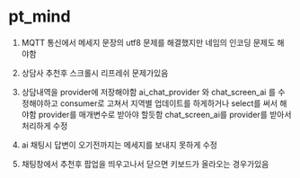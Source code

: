 # pt_mind

1. MQTT 통신에서 메세지 문장의 utf8 문제를 해결했지만
   네임의 인코딩 문제도 해야함

2. 상담사 추천후 스크롤시 리프레쉬 문제가있음

3. 상담내역을 provider에 저장해야함
   ai_chat_provider 와 chat_screen_ai 를 수정해야하고
   consumer로 고쳐서 지역별 업데이트를 하게하거나 select를 써서 해야함
   provider를 매개변수로 받아야 할듯함 chat_screen_ai를 provider를 받아서 처리하게 수정

4. ai 채팅시 답변이 오기전까지는 메세지를 보내지 못하게 수정

5. 채팅창에서 추천후 팝업을 띄우고나서 닫으면 키보드가 올라오는 경우가있음
